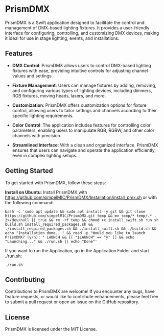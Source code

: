 # PrismDMX

PrismDMX is a Swift application designed to facilitate the control and management of DMX-based lighting fixtures. It provides a user-friendly interface for configuring, controlling, and customizing DMX devices, making it ideal for use in stage lighting, events, and installations.

## Features

- **DMX Control**: PrismDMX allows users to control DMX-based lighting fixtures with ease, providing intuitive controls for adjusting channel values and settings.
  
- **Fixture Management**: Users can manage fixtures by adding, removing, and configuring various types of lighting devices, including dimmers, RGB fixtures, moving heads, lasers, and more.
  
- **Customization**: PrismDMX offers customization options for fixture control, allowing users to tailor settings and channels according to their specific lighting requirements.
  
- **Color Control**: The application includes features for controlling color parameters, enabling users to manipulate RGB, RGBW, and other color channels with precision.
  
- **Streamlined Interface**: With a clean and organized interface, PrismDMX ensures that users can navigate and operate the application efficiently, even in complex lighting setups.

## Getting Started

To get started with PrismDMX, follow these steps:

**Install on Ubuntu**: Install PrismDMX with https://github.com/simpelMIC/PrismDMX/Installation/install_pmx.sh or with the following command:
```
bash -c 'sudo apt update && sudo apt install -y git && git clone https://github.com/simpelMIC/PrismDMX.git temp && mv temp/* temp/.* . 2>/dev/null || true && rm -rf temp && chmod +x install_swift.sh run.sh build.sh install_required_packages.sh && ./install_required_packages.sh && ./install_swift.sh && ./build.sh && echo "Installation done..." && read -p "Would you like to launch PrismDMX? (y/n): " LAUNCH && [[ "$LAUNCH" == "y" ]] && echo "Launching..." && ./run.sh || echo "Done"'
```
If you want to run the Application, go in the Application Folder and start ./run.sh:
```
./run.sh
```

## Contributing

Contributions to PrismDMX are welcome! If you encounter any bugs, have feature requests, or would like to contribute enhancements, please feel free to submit a pull request or open an issue on the GitHub repository.

## License

PrismDMX is licensed under the MIT License.

